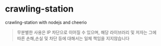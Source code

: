 # crawling-station
crawling-station with nodejs and cheerio

> 무분별한 사용은 IP 차단으로 이어질 수 있으며, 해당 라이브러리 및 저자는 그에 따른 손해,손실 및 차단 등에 대해서는 일체 책임을 지지않습니다
